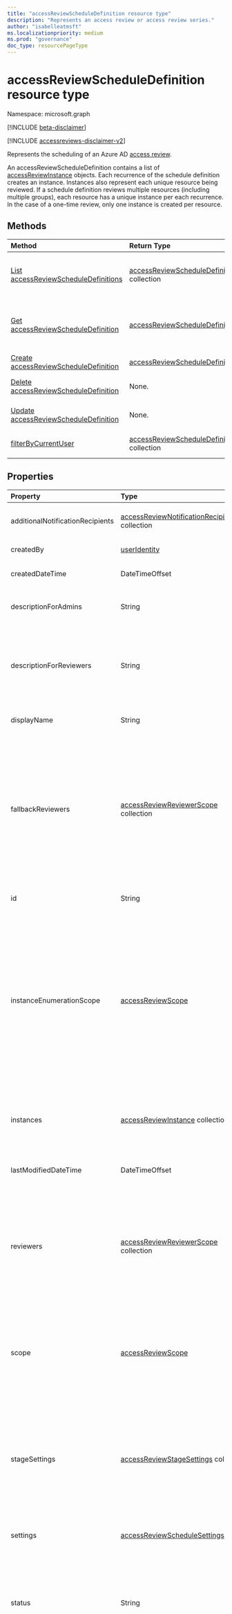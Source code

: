 ```yaml
---
title: "accessReviewScheduleDefinition resource type"
description: "Represents an access review or access review series."
author: "isabelleatmsft"
ms.localizationpriority: medium
ms.prod: "governance"
doc_type: resourcePageType
---
```


# accessReviewScheduleDefinition resource type

Namespace: microsoft.graph

[!INCLUDE [beta-disclaimer](../../includes/beta-disclaimer.md)]

[!INCLUDE [accessreviews-disclaimer-v2](../../includes/accessreviews-disclaimer-v2.md)]

Represents the scheduling of an Azure AD [access review](accessreviewsv2-overview.md). 

An accessReviewScheduleDefinition contains a list of [accessReviewInstance](accessreviewinstance.md) objects. Each recurrence of the schedule definition creates an instance. Instances also represent each unique resource being reviewed. If a schedule definition reviews multiple resources (including multiple groups), each resource has a unique instance per each recurrence. In the case of a one-time review, only one instance is created per resource.

## Methods

| Method		   | Return Type	|Description|
|:---------------|:--------|:----------|
|[List accessReviewScheduleDefinitions](../api/accessreviewset-list-definitions.md) | [accessReviewScheduleDefinition](accessreviewscheduledefinition.md) collection | Lists every accessReviewScheduleDefinition. Does not include associated accessReviewInstance objects in the results. |
|[Get accessReviewScheduleDefinition](../api/accessreviewscheduledefinition-get.md) | [accessReviewScheduleDefinition](accessreviewscheduledefinition.md) | Get an accessReviewScheduleDefinition with a specified **id**. Does not include associated accessReviewInstance objects in the results. |
|[Create accessReviewScheduleDefinition](../api/accessreviewset-post-definitions.md) | [accessReviewScheduleDefinition](accessreviewscheduledefinition.md) | Create a new accessReviewScheduleDefinition. |
|[Delete accessReviewScheduleDefinition](../api/accessreviewscheduledefinition-delete.md) | None. | Delete an accessReviewScheduleDefinition with a specified **id**. |
|[Update accessReviewScheduleDefinition](../api/accessreviewscheduledefinition-update.md) | None. | Update properties of an accessReviewScheduleDefinition with a specified **id**. |
|[filterByCurrentUser](../api/accessreviewscheduledefinition-filterbycurrentuser.md)|[accessReviewScheduleDefinition](../resources/accessreviewscheduledefinition.md) collection|Retrieves all definitions for which the calling user is a reviewer on one or more instance.|

## Properties
| Property | Type | Description |
| :------------------| :-------------- | :---------- |
| additionalNotificationRecipients   |[accessReviewNotificationRecipientItem](../resources/accessReviewNotificationRecipientItem.md) collection| Defines the list of additional users or group members to be notified of the access review progress. |
| createdBy  |[userIdentity](../resources/useridentity.md)  | User who created this review. Read-only. |
| createdDateTime  |DateTimeOffset  | Timestamp when the access review series was created. Supports `$select`. Read-only. |
| descriptionForAdmins  |String  |  Description provided by review creators to provide more context of the review to admins. Supports `$select`. |
| descriptionForReviewers |String | Description provided  by review creators to provide more context of the review to reviewers. Reviewers will see this description in the email sent to them requesting their review. Email notifications support up to 256 characters. Supports `$select`. |
| displayName | String   | Name of the access review series. Supports `$select` and `$orderBy`. Required on create. |
| fallbackReviewers   |[accessReviewReviewerScope](../resources/accessreviewreviewerscope.md) collection| This collection of reviewer scopes is used to define the list of fallback reviewers. These fallback reviewers will be notified to take action if no users are found from the list of reviewers specified. This could occur when either the group owner is specified as the reviewer but the group owner does not exist, or manager is specified as reviewer but a user's manager does not exist. See [accessReviewReviewerScope](accessreviewreviewerscope.md). Replaces **backupReviewers**. Supports `$select`. |
| id | String | The feature-assigned unique identifier of an access review. Supports `$select`. Read-only.|
| instanceEnumerationScope|[accessReviewScope](../resources/accessreviewscope.md)  | This property is required when scoping a review to guest users' access across all Microsoft 365 groups and determines which Microsoft 365 groups are reviewed. Each group will become a unique **accessReviewInstance** of the access review series.  For supported scopes, see [accessReviewScope](accessreviewscope.md). Supports `$select`. For examples of options for configuring instanceEnumerationScope, see [Configure the scope of your access review definition using the Microsoft Graph API](/graph/accessreviews-scope-concept). |
| instances |[accessReviewInstance](../resources/accessreviewinstance.md) collection|  Set of access reviews instances for this access review series. Access reviews that do not recur will only have one instance; otherwise, there is an instance for each recurrence. |
| lastModifiedDateTime | DateTimeOffset   | Timestamp when the access review series was last modified. Supports `$select`. Read-only.|
| reviewers   |[accessReviewReviewerScope](../resources/accessreviewreviewerscope.md) collection| This collection of access review scopes is used to define who are the reviewers. The reviewers property is only updatable if individual users are assigned as reviewers. Required on create. Supports `$select`. For examples of options for assigning reviewers, see [Assign reviewers to your access review definition using the Microsoft Graph API](/graph/accessreviews-reviewers-concept). |
| scope  |[accessReviewScope](../resources/accessreviewscope.md)  | Defines the entities whose access is reviewed. For supported scopes, see [accessReviewScope](accessreviewscope.md). Required on create. Supports `$select` and `$filter` (`contains` only). For examples of options for configuring scope, see [Configure the scope of your access review definition using the Microsoft Graph API](/graph/accessreviews-scope-concept). |
|stageSettings|[accessReviewStageSettings](../resources/accessreviewstagesettings.md) collection| Required only for a multi-stage access review to define the stages and their settings. You can break down each review instance into up to three sequential stages, where each stage can have a different set of reviewers, fallback reviewers, and settings. Stages will be created sequentially based on the **dependsOn** property. Optional.|
| settings  |[accessReviewScheduleSettings](../resources/accessreviewschedulesettings.md)| The settings for an access review series, see type definition below. Supports `$select`. Required on create. |
| status  |String   | This read-only field specifies the status of an access review. The typical states include `Initializing`, `NotStarted`, `Starting`, `InProgress`, `Completing`, `Completed`, `AutoReviewing`, and `AutoReviewed`.  <br>Supports `$select`, `$orderby`, and `$filter` (`eq` only). Read-only. |
| backupReviewers (deprecated) |[accessReviewReviewerScope](../resources/accessreviewreviewerscope.md) collection| This collection of reviewer scopes is used to define the list of fallback reviewers. These fallback reviewers will be notified to take action if no users are found from the list of reviewers specified. This could occur when either the group owner is specified as the reviewer but the group owner does not exist, or manager is specified as reviewer but a user's manager does not exist.  Supports `$select`. <br>**Note:** This property has been replaced by **fallbackReviewers**. However, specifying either **backupReviewers** or **fallbackReviewers** automatically populates the same values to the other property. |


## Relationships

| Relationship | Type	|Description|
|:---------------|:--------|:----------|
| `instances`               |[accessReviewInstance](accessreviewinstance.md) collection         | If the `accessReviewScheduleDefinition` is a recurring access review, instances represent each recurrence. A review that does not recur will have exactly one instance. Instances also represent each unique resource under review in the `accessReviewScheduleDefinition`. If a review has multiple resources and multiple instances, each resource will have a unique instance for each recurrence. |

## JSON representation
The following is a JSON representation of the resource.
<!-- {
  "blockType": "resource",
  "keyProperty": "id",
  "@odata.type": "microsoft.graph.accessReviewScheduleDefinition",
  "openType": false
}
-->
``` json
{
  "@odata.type": "#microsoft.graph.accessReviewScheduleDefinition",
  "id": "String (identifier)",
  "displayName": "String",
  "createdDateTime": "String (timestamp)",
  "lastModifiedDateTime": "String (timestamp)",
  "status": "String",
  "descriptionForAdmins": "String",
  "descriptionForReviewers": "String",
  "createdBy": {
    "@odata.type": "microsoft.graph.userIdentity"
  },
  "scope": {
    "@odata.type": "microsoft.graph.accessReviewScope"
  },
  "reviewers": [
    {
      "@odata.type": "microsoft.graph.accessReviewReviewerScope"
    }
  ],
  "fallbackReviewers": [
    {
      "@odata.type": "microsoft.graph.accessReviewReviewerScope"
    }
  ],
  "backupReviewers": [
    {
      "@odata.type": "microsoft.graph.accessReviewReviewerScope"
    }
  ],
  "instanceEnumerationScope": {
    "@odata.type": "microsoft.graph.accessReviewScope"
  },
  "stageSettings": [
    {
      "@odata.type": "microsoft.graph.accessReviewStageSettings"
    }
  ],
  "settings": {
    "@odata.type": "microsoft.graph.accessReviewScheduleSettings"
  },
  "additionalNotificationRecipients": [
    {
        "@odata.type": "microsoft.graph.accessReviewNotificationRecipientItem"
    }
  ]
}
```
